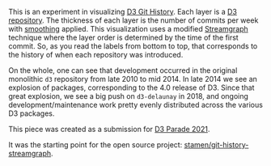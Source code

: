 This is an experiment in visualizing [D3 Git History](https://gist.github.com/curran/18287ef2c4b64ffba32000aad47c292b). Each layer is a [D3 repository](https://github.com/d3). The thickness of each layer is the number of commits per week with [smoothing](https://github.com/Fil/array-blur) applied. This visualization uses a modified [Streamgraph](https://en.wikipedia.org/wiki/Streamgraph) technique where the layer order is determined by the time of the first commit. So, as you read the labels from bottom to top, that corresponds to the history of when each repository was introduced.

On the whole, one can see that development occurred in the original monolithic `d3` repository from late 2010 to mid 2014. In late 2014 we see an explosion of packages, corresponding to the 4.0 release of D3. Since that great explosion, we see a big push on `d3-delaunay` in 2018, and ongoing development/maintenance work pretty evenly distributed across the various D3 packages.

This piece was created as a submission for [D3 Parade 2021](https://d3js.community/d3-parade-2021).

It was the starting point for the open source project: [stamen/git-history-streamgraph](https://github.com/stamen/git-history-streamgraph).